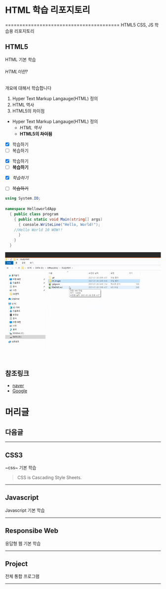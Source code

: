 # HTML 학습 리포지토리
========================================
HTML5 CSS, JS 학습용 리포지토리

## HTML5 
HTML 기본 학습

###### HTML이란?
개요에 대해서 학습합니다
1. Hyper Text Markup Langauge(HTML) 정의
2. HTML 역사
3. HTML5의 차이점

- Hyper Text Markup Langauge(HTML) 정의
  - _HTML_ _역사_
  - __HTML5의 ~~차이점~~__

- [X] 학습하기
- [ ] 복습하기

* [X] 학습하기
* [ ] __복습하기__

+ [X] _학습하기_
+ [ ] ~~복습하기~~



```C#
using System.IO;

namespace HelloworldApp
  { public class program
    { public static void Main(string[] args)
      { console.WriteLine("Hello, World!");
    //Hello World 10 WOW!!
      }
    }
  }
 ```
 ![그림설명](https://github.com/guemin96/StudyHtml/blob/main/ref_image/console_result.png)
 ```

 
 ````
참조링크
----------
- [naver](www.naver.com "네이버")
- [Google](www.google.com "구글")



머리글
===

다음글
----

-----------------------------------

## CSS3
~css~ 기본 학습

>CSS is Cascading Style Sheets.

-----------------------------------

## Javascript
Javascript 기본 학습

-----------------------------------

## Responsibe Web
응답형 웹 기본 학습

-----------------------------------

## Project
전체 통합 프로그램

-----------------------------------
